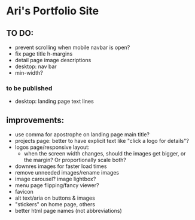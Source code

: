 # Ari's Portfolio Site

## TO DO:
- prevent scrolling when mobile navbar is open?
- fix page title h-margins
- detail page image descriptions
- desktop: nav bar
- min-width?

### to be published
- desktop: landing page text lines

## improvements:
- use comma for apostrophe on landing page main title?
- projects page: better to have explicit text like "click a logo for details"?
- logos page/responsive layout:
  - when the screen width changes, should the images get bigger, or the margin? Or proportionally scale both?
- downres images for faster load times
- remove unneeded images/rename images
- image carousel? image lightbox?
- menu page flipping/fancy viewer?
- favicon
- alt text/aria on buttons & images
- "stickers" on home page, others
- better html page names (not abbreviations)
